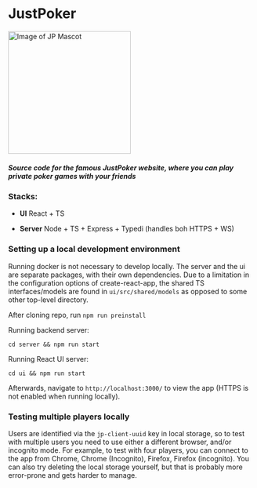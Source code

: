 # JustPoker
<img src="https://github.com/justpoker-team/justpoker/blob/master/docs/jp_koi.png?raw=true" alt="Image of JP Mascot" width="250"/>

##### Source code for the famous JustPoker website, where you can play private poker games with your friends


### Stacks:

- **UI** React + TS 

- **Server** Node + TS + Express + Typedi (handles boh HTTPS + WS)


### Setting up a local development environment
Running docker is not necessary to develop locally.
The server and the ui are separate packages, with their own dependencies.
Due to a limitation in the configuration options of create-react-app, the shared TS interfaces/models are found in `ui/src/shared/models` as opposed to some other top-level directory.

After cloning repo, run
`npm run preinstall`

Running backend server:
```
cd server && npm run start
```

Running React UI server:
```
cd ui && npm run start
```

Afterwards, navigate to `http://localhost:3000/` to view the app (HTTPS is not enabled when running locally).
### Testing multiple players locally
Users are identified via the `jp-client-uuid` key in local storage, so to test with multiple users you need to use either a different browser, and/or incognito mode. For example, to test with four players, you can connect to the app from Chrome, Chrome (Incognito), Firefox, Firefox (incognito). You can also try deleting the local storage yourself, but that is probably more error-prone and gets harder to manage.


